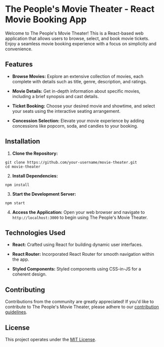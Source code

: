 # The People's Movie Theater - React Movie Booking App

Welcome to The People's Movie Theater! This is a React-based web application that allows users to browse, select, and book movie tickets. Enjoy a seamless movie booking experience with a focus on simplicity and convenience.

## Features

- **Browse Movies:** Explore an extensive collection of movies, each complete with details such as title, genre, description, and ratings.

- **Movie Details:** Get in-depth information about specific movies, including a brief synopsis and cast details.

- **Ticket Booking:** Choose your desired movie and showtime, and select your seats using the interactive seating arrangement.

- **Concession Selection:** Elevate your movie experience by adding concessions like popcorn, soda, and candies to your booking.

## Installation

1. **Clone the Repository:**

```
git clone https://github.com/your-username/movie-theater.git
cd movie-theater
```

2. **Install Dependencies:**

```
npm install
```

3. **Start the Development Server:**

```
npm start
```

4. **Access the Application:**
Open your web browser and navigate to `http://localhost:3000` to begin using The People's Movie Theater.

## Technologies Used

- **React:** Crafted using React for building dynamic user interfaces.

- **React Router:** Incorporated React Router for smooth navigation within the app.

- **Styled Components:** Styled components using CSS-in-JS for a coherent design.

## Contributing

Contributions from the community are greatly appreciated! If you'd like to contribute to The People's Movie Theater, please adhere to our [contribution guidelines](CONTRIBUTING.md).

## License

This project operates under the [MIT License](LICENSE).